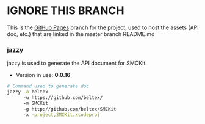 IGNORE THIS BRANCH
====

This is the [GitHub Pages](https://pages.github.com) branch for the project,
used to host the assets (API doc, etc.) that are linked in the master branch
README.md

### [jazzy](https://github.com/realm/jazzy)

jazzy is used to generate the API document for SMCKit.

- Version in use: **0.0.16**

```bash
# Command used to generate doc
jazzy -a beltex
      -u https://github.com/beltex/
      -m SMCKit
      -g http://github.com/beltex/SMCKit
      -x -project,SMCKit.xcodeproj
```

